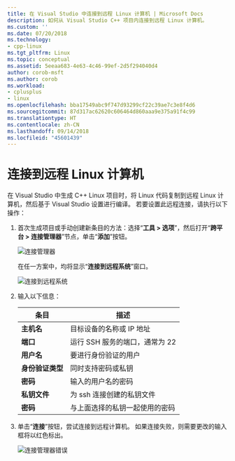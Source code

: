 ```yaml
---
title: 在 Visual Studio 中连接到远程 Linux 计算机 | Microsoft Docs
description: 如何从 Visual Studio C++ 项目内连接到远程 Linux 计算机。
ms.custom: ''
ms.date: 07/20/2018
ms.technology:
- cpp-linux
ms.tgt_pltfrm: Linux
ms.topic: conceptual
ms.assetid: 5eeaa683-4e63-4c46-99ef-2d5f294040d4
author: corob-msft
ms.author: corob
ms.workload:
- cplusplus
- linux
ms.openlocfilehash: bba17549abc9f747d93299cf22c39ae7c3e8f4d6
ms.sourcegitcommit: 87d317ac62620c606464d860aaa9e375a91f4c99
ms.translationtype: HT
ms.contentlocale: zh-CN
ms.lasthandoff: 09/14/2018
ms.locfileid: "45601439"
---
```

# <a name="connect-to-your-remote-linux-computer"></a>连接到远程 Linux 计算机

在 Visual Studio 中生成 C++ Linux 项目时，将 Linux 代码复制到远程 Linux 计算机，然后基于 Visual Studio 设置进行编译。 若要设置此远程连接，请执行以下操作：

1. 首次生成项目或手动创建新条目的方法：选择“**工具 > 选项**”，然后打开“**跨平台 > 连接管理器**”节点，单击“**添加**”按钮。

   ![连接管理器](media/settings_connectionmanager.png)

   在任一方案中，均将显示“**连接到远程系统**”窗口。
   
   ![连接到远程系统](media/connect.png)

1. 输入以下信息：

   | 条目 | 描述
   | ----- | ---
   | **主机名**           | 目标设备的名称或 IP 地址
   | **端口**                | 运行 SSH 服务的端口，通常为 22
   | **用户名**           | 要进行身份验证的用户
   | **身份验证类型** | 同时支持密码或私钥
   | **密码**            | 输入的用户名的密码
   | **私钥文件**    | 为 ssh 连接创建的私钥文件
   | **密码**          | 与上面选择的私钥一起使用的密码

1. 单击“**连接**”按钮，尝试连接到远程计算机。  如果连接失败，则需要更改的输入框将以红色标出。

   ![连接管理器错误](media/settings_connectionmanagererror.png)